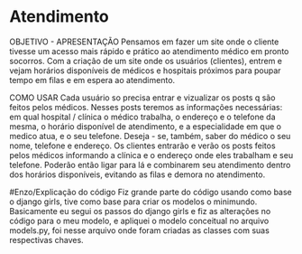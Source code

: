 # Atendimento

OBJETIVO - APRESENTAÇÃO
Pensamos em fazer um site onde o cliente tivesse um acesso mais rápido e prático ao atendimento médico em pronto socorros. Com a criação de um site onde os usuários (clientes), entrem e vejam horários disponíveis de médicos e hospitais próximos para poupar tempo em filas e em espera ao atendimento.

COMO USAR
Cada usuário so precisa entrar e vizualizar os posts q são feitos pelos médicos. Nesses posts teremos as informações necessárias: em qual hospital / clínica o médico trabalha, o endereço e o telefone da mesma, o horário disponível de atendimento, e a especialidade em que o medico atua, e o seu telefone.
Deseja - se, também, saber do médico o seu nome, telefone e endereço. 
Os clientes entrarão e verão os posts feitos pelos médicos informando a clínica e o endereço onde eles trabalham e seu telefone. Poderão então ligar para lá e combinarem seu atendimento dentro dos horários disponíveis, evitando as filas e demora no atendimento.

#Enzo/Explicação do código
Fiz grande parte do código usando como base o django girls, tive como base para criar os modelos o minimundo.
Basicamente eu segui os passos do django girls e fiz as alterações no código para o meu modelo, e apliquei o modelo conceitual no arquivo models.py, foi nesse arquivo onde foram criadas as classes com suas respectivas chaves.
